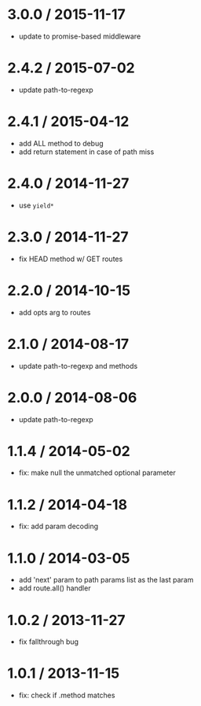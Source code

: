 
3.0.0 / 2015-11-17
===================

  * update to promise-based middleware

2.4.2 / 2015-07-02
===================

  * update path-to-regexp

2.4.1 / 2015-04-12
===================

  * add ALL method to debug
  * add return statement in case of path miss

2.4.0 / 2014-11-27
==================

 * use `yield*`

2.3.0 / 2014-11-27
==================

 * fix HEAD method w/ GET routes

2.2.0 / 2014-10-15
==================

 * add opts arg to routes

2.1.0 / 2014-08-17
==================

 * update path-to-regexp and methods

2.0.0 / 2014-08-06
==================

 * update path-to-regexp

1.1.4 / 2014-05-02
==================

 * fix: make null the unmatched optional parameter

1.1.2 / 2014-04-18
==================

 * fix: add param decoding

1.1.0 / 2014-03-05
==================

 * add 'next' param to path params list as the last param
 * add route.all() handler

1.0.2 / 2013-11-27
==================

 * fix fallthrough bug

1.0.1 / 2013-11-15
==================

 * fix: check if .method matches
